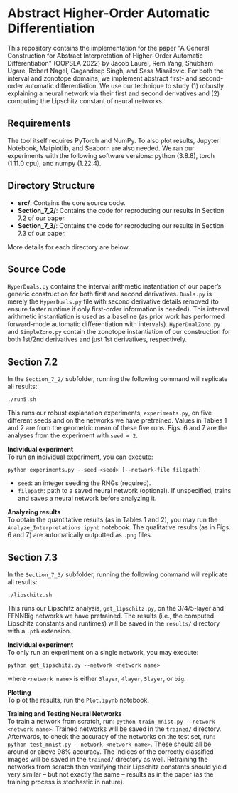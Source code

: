 Abstract Higher-Order Automatic Differentiation
==========
This repository contains the implementation for the paper "A General Construction for Abstract Interpretation of Higher-Order Automatic Differentiation" (OOPSLA 2022) by Jacob Laurel, Rem Yang, Shubham Ugare, Robert Nagel, Gagandeep Singh, and Sasa Misailovic. For both the interval and zonotope domains, we implement abstract first- and second-order automatic differentiation. We use our technique to study (1) robustly explaining a neural network via their first and second derivatives and (2) computing the Lipschitz constant of neural networks.

Requirements
-------------------------
The tool itself requires PyTorch and NumPy. To also plot results, Jupyter Notebook, Matplotlib, and Seaborn are also needed. We ran our experiments with the following software versions: python (3.8.8), torch (1.11.0 cpu), and numpy (1.22.4).

Directory Structure
-------------------------
- **src/**: Contains the core source code.
- **Section_7_2/**: Contains the code for reproducing our results in Section 7.2 of our paper.
- **Section_7_3/**: Contains the code for reproducing our results in Section 7.3 of our paper.

More details for each directory are below.

Source Code
-------------------------
``HyperDuals.py`` contains the interval arithmetic instantiation of our paper’s generic construction for both first and second derivatives. ``Duals.py`` is merely the ``HyperDuals.py`` file with second derivative details removed (to ensure faster runtime if only first-order information is needed). This interval arithmetic instantiation is used as a baseline (as prior work has performed forward-mode automatic differentiation with intervals).  ``HyperDualZono.py`` and  ``SimpleZono.py`` contain the zonotope instantiation of our construction for both 1st/2nd derivatives and just 1st derivatives, respectively.

Section 7.2
-------------------------
In the ``Section_7_2/`` subfolder, running the following command will replicate all results:
```
./run5.sh
```
This runs our robust explanation experiments, ``experiments.py``, on five different seeds and on the networks we have pretrained. Values in Tables 1 and 2 are from the geometric mean of these five runs. Figs. 6 and 7 are the analyses from the experiment with `seed = 2`.

**Individual experiment**  
To run an individual experiment, you can execute:
```
python experiments.py --seed <seed> [--network-file filepath]
```
- ``seed``: an integer seeding the RNGs (required).
- ``filepath``: path to a saved neural network (optional). If unspecified, trains and saves a neural network before analyzing it.

**Analyzing results**  
To obtain the quantitative results (as in Tables 1 and 2), you may run the ``Analyze_Interpretations.ipynb`` notebook. The qualitative results (as in Figs. 6 and 7) are automatically outputted as ``.png`` files.

Section 7.3
-------------------------
In the ``Section_7_3/`` subfolder, running the following command will replicate all results:
```
./lipschitz.sh
```
This runs our Lipschitz analysis, ``get_lipschitz.py``, on the 3/4/5-layer and FFNNBig networks we have pretrained. The results (i.e., the computed Lipschitz constants and runtimes) will be saved in the ``results/`` directory with a ``.pth`` extension.

**Individual experiment**  
To only run an experiment on a single network, you may execute:
```
python get_lipschitz.py --network <network name>
```
where ``<network name>`` is either `3layer`, `4layer`, `5layer`, or `big`.

**Plotting**  
To plot the results, run the ``Plot.ipynb`` notebook.
  
**Training and Testing Neural Networks**  
 To train a network from scratch, run: ``python train_mnist.py --network <network name>``. Trained networks will be saved in the ``trained/`` directory. Afterwards, to check the accuracy of the networks on the test set, run: ``python test_mnist.py --network <network name>``. These should all be around or above 98% accuracy. The indices of the correctly classified images will be saved in the ``trained/`` directory as well. Retraining the networks from scratch then verifying their Lipschitz constants should yield very similar – but not exactly the same – results as in the paper (as the training process is stochastic in nature).
